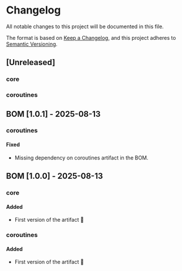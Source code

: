 # Changelog

All notable changes to this project will be documented in this file.

The format is based on [Keep a Changelog](https://keepachangelog.com/en/1.1.0/), and this project adheres
to [Semantic Versioning](https://semver.org/spec/v2.0.0.html).

## [Unreleased]
### core
### coroutines



## BOM [1.0.1] - 2025-08-13

### coroutines
#### Fixed
- Missing dependency on coroutines artifact in the BOM.



## BOM [1.0.0] - 2025-08-13

### core
#### Added
- First version of the artifact 🎉

### coroutines
#### Added
- First version of the artifact 🎉
